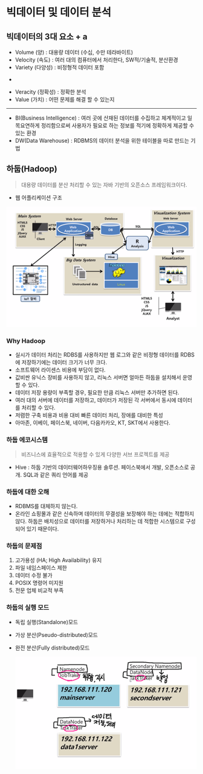 # 빅데이터 및 데이터 분석



## 빅데이터의 3대 요소 +  a

- Volume (양) : 대용량 데이터 (수십, 수만 테라바이트)
- Velocity (속도) : 여러 대의 컴퓨터에서 처리한다, SW적/기술적, 분산환경 
- Variety (다양성) : 비정형적 데이터 포함

+

- Veracity (정확성) : 정확한 분석
- Value (가치) : 어떤 문제를 해결 할 수 있는지



---

- BI(Business Intelligence) : 여러 곳에 산재된 데이터를 수집하고 체계적이고 일목요연하게 정리함으로써 사용자가 필요로 하는 정보를 적기에 정확하게 제공할 수 있는 환경
- DW(Data Warehouse) :  RDBMS의 데이터 분석을 위한 테이블을 따로 만드는 기법



## 하둡(Hadoop)

> 대용량 데이터를 분산 처리할 수 있는 자바 기반의 오픈소스 프레임워크이다.

- 웹 어플리케이션 구조

![image-20200922133824419](md-images/image-20200922133824419.png)

### Why Hadoop

- 실시가 데이터 처리는 RDBS를 사용하지만 웹 로그와 같은 비정형 데이터를 RDBS에 저장하기에는 데이터 크기가 너무 크다.
- 소프트웨어 라이센스 비용에 부담이 없다. 
- 값비싼 유닉스 장비를 사용하지 않고, 리눅스 서버면 얼마든 하둡을 설치해서 운영할 수 있다.
- 데이터 저장 용량이 부족할 경우, 필요한 만큼 리눅스 서버만 추가하면 된다.
- 여러 대의 서버에 데이터를 저장하고, 데이터가 저장된 각 서버에서 동시에 데이터를 처리할 수 있다.
- 저렴한 구축 비용과 비용 대비 빠른 데이터 처리, 장애를 대비한 특성
- 아마존, 이베이, 페이스북, 네이버, 다음카카오, KT, SKT에서 사용한다.



### 하둡 에코시스템

> 비즈니스에 효율적으로 적용할 수 있게 다양한 서브 프로젝트를 제공

- Hive : 하둡 기반의 데이터웨어하우징용 솔루션. 페이스북에서 개발, 오픈소스로 공개. SQL과 같은 쿼리 언어를 제공



### 하둡에 대한 오해

- RDBMS를 대체하지 않는다.
- 온라인 쇼핑몰과 같은 신속하며 데이터의 무결성을 보장해야 하는 데에는 적합하지 않다. 하둡은 배치성으로 데이터를 저장하거나 처리하는 데 적합한 시스템으로 구성되어 있기 때문이다.



### 하둡의 문제점

1. 고가용성 (HA; High Availability) 유지
2. 파일 네임스페이스 제한
3. 데이터 수정 불가
4. POSIX 명령어 미지원
5. 전문 업체 비교적 부족



### 하둡의 실행 모드

- 독립 실행(Standalone)모드

- 가상 분산(Pseudo-distributed)모드

- 완전 분산(Fully distributed)모드

  ![image-20200923091557575](md-images/image-20200923091557575.png)





















